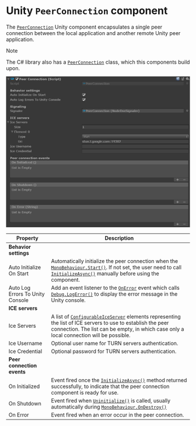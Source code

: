 # Unity `PeerConnection` component

The [`PeerConnection`](xref:Microsoft.MixedReality.WebRTC.Unity.PeerConnection) Unity component encapsulates a single peer connection between the local application and another remote Unity peer application.

> [!NOTE]
> The C# library also has a [`PeerConnection`](xref:Microsoft.MixedReality.WebRTC.PeerConnection) class, which this components build upon.

![The PeerConnection Unity component](unity-peerconnection.png)

| Property | Description |
|---|---|
| **Behavior settings** | |
| Auto Initialize On Start | Automatically initialize the peer connection when the [`MonoBehaviour.Start()`](https://docs.unity3d.com/ScriptReference/MonoBehaviour.Start.html). If not set, the user need to call [`InitializeAsync()`](xref:Microsoft.MixedReality.WebRTC.Unity.PeerConnection.InitializeAsync(System.Threading.CancellationToken)) manually before using the component. |
| Auto Log Errors To Unity Console | Add an event listener to the [`OnError`](xref:Microsoft.MixedReality.WebRTC.Unity.PeerConnection.OnError) event which calls [`Debug.LogError()`](https://docs.unity3d.com/ScriptReference/Debug.LogError.html) to display the error message in the Unity console. |
| **ICE servers** | |
| Ice Servers | A list of [`ConfigurableIceServer`](xref:Microsoft.MixedReality.WebRTC.Unity.ConfigurableIceServer) elements representing the list of ICE servers to use to establish the peer connection. The list can be empty, in which case only a local connection will be possible. |
| Ice Username | Optional user name for TURN servers authentication. |
| Ice Credential | Optional password for TURN servers authentication. |
| **Peer connection events** | |
| On Initialized | Event fired once the [`InitializeAsync()`](xref:Microsoft.MixedReality.WebRTC.Unity.PeerConnection.InitializeAsync(System.Threading.CancellationToken)) method returned successfully, to indicate that the peer connection component is ready for use. |
| On Shutdown | Event fired when [`Uninitialize()`](xref:Microsoft.MixedReality.WebRTC.Unity.PeerConnection.Uninitialize) is called, usually automatically during [`MonoBehaviour.OnDestroy()`](https://docs.unity3d.com/ScriptReference/MonoBehaviour.OnDestroy.html) |
| On Error | Event fired when an error occur in the peer connection. |